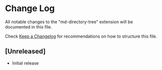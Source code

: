 # Change Log

All notable changes to the "md-directory-tree" extension will be documented in this file.

Check [Keep a Changelog](http://keepachangelog.com/) for recommendations on how to structure this file.

## [Unreleased]

- Initial release